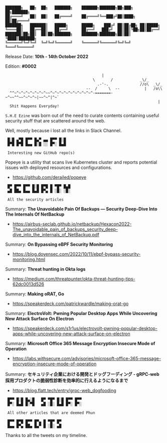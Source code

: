 ```
███████╗   ██╗  ██╗   ███████╗    ███████╗███████╗██╗███╗   ██╗███████╗
██╔════╝   ██║  ██║   ██╔════╝    ██╔════╝╚══███╔╝██║████╗  ██║██╔════╝
███████╗   ███████║   █████╗      █████╗    ███╔╝ ██║██╔██╗ ██║█████╗  
╚════██║   ██╔══██║   ██╔══╝      ██╔══╝   ███╔╝  ██║██║╚██╗██║██╔══╝  
███████║██╗██║  ██║██╗███████╗    ███████╗███████╗██║██║ ╚████║███████╗
╚══════╝╚═╝╚═╝  ╚═╝╚═╝╚══════╝    ╚══════╝╚══════╝╚═╝╚═╝  ╚═══╝╚══════╝
```                                                                       
                                                                          
Release Date: **10th - 14th October 2022**

Edition: **#0002**


```
                                           |
                                       \       /            _\/_
                                         .-'-.              //o\  _\/_
                                    --  /     \  --           |   /o\\
  ^^~^~^~^~^~^~^~^~~^~^~^~^~^~^~^~^~^~^-=======-~^~~^^~~^~^~^~|~~^~^|^~`
                                                                    |
  Shit Happens Everyday!
```
`S.H.E Ezine` was born out of the need to curate contents containing useful security stuff that are scattered around the web.

Well, mostly because i lost all the links in Slack Channel. 


```
 █░█ ▄▀█ █▀▀ █▄▀ ▄▄ █▀▀ █░█
 █▀█ █▀█ █▄▄ █░█ ░░ █▀░ █▄█

 Interesting new GitHub repo(s)
```
Popeye is a utility that scans live Kubernetes cluster and reports potential issues with deployed resources and configurations. 
- https://github.com/derailed/popeye

```
 █▀ █▀▀ █▀▀ █░█ █▀█ █ ▀█▀ █▄█
 ▄█ ██▄ █▄▄ █▄█ █▀▄ █ ░█░ ░█░

 All the security articles
```
Summary: **The Unavoidable Pain Of Backups — Security Deep-Dive Into The Internals Of NetBackup**
- https://airbus-seclab.github.io/netbackup/Hexacon2022-The_unavoidable_pain_of_backups_security_deep-dive_into_the_internals_of_NetBackup.pdf

Summary: **On Bypassing eBPF Security Monitoring**
- https://blog.doyensec.com/2022/10/11/ebpf-bypass-security-monitoring.html

Summary: **Threat hunting in Okta logs**
- https://medium.com/threatpunter/okta-threat-hunting-tips-62dc0013d526

Summary: **Making oRAT, Go**
- https://speakerdeck.com/patrickwardle/making-orat-go

Summary: **ElectroVolt: Pwning Popular Desktop Apps While Uncovering New Attack Surface On Electron**
- https://speakerdeck.com/s1r1us/electrovolt-pwning-popular-desktop-apps-while-uncovering-new-attack-surface-on-electron

Summary: **Microsoft Office 365 Message Encryption Insecure Mode of Operation**
- https://labs.withsecure.com/advisories/microsoft-office-365-message-encryption-insecure-mode-of-operation

Summary: **セキュリティ企業における開発とドッグフーディング - gRPC-web採用プロダクトの脆弱性診断を効率的に行えるようになるまで**
- https://blog.flatt.tech/entry/grpc-web_dogfooding

```
 █▀▀ █░█ █▄░█   █▀ ▀█▀ █░█ █▀▀ █▀▀
 █▀░ █▄█ █░▀█   ▄█ ░█░ █▄█ █▀░ █▀░

 All other articles that are deemed Phun
```



```
 █▀▀ █▀█ █▀▀ █▀▄ █ ▀█▀ █▀
 █▄▄ █▀▄ ██▄ █▄▀ █ ░█░ ▄█
```
Thanks to all the tweets on my timeline.
